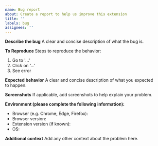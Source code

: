 ```yaml
---
name: Bug report
about: Create a report to help us improve this extension
title: ''
labels: bug
assignees: ''
---
```


**Describe the bug**
A clear and concise description of what the bug is.

**To Reproduce**
Steps to reproduce the behavior:
1. Go to '...'
2. Click on '...'
3. See error

**Expected behavior**
A clear and concise description of what you expected to happen.

**Screenshots**
If applicable, add screenshots to help explain your problem.

**Environment (please complete the following information):**
- Browser (e.g. Chrome, Edge, Firefox):
- Browser version:
- Extension version (if known):
- OS:

**Additional context**
Add any other context about the problem here.
